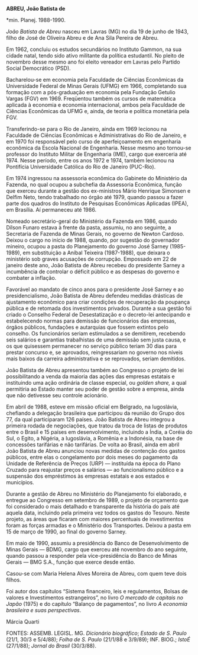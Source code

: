 **ABREU, João Batista de**

\*min. Planej. 1988-1990.

*João Batista de Abreu* nasceu em Lavras (MG) no dia 19 de junho de
1943, filho de José de Oliveira Abreu e de Ana Sila Pereira de Abreu.

Em 1962, concluiu os estudos secundários no Instituto Gammon, na sua
cidade natal, tendo sido ativo militante da política estudantil. No
pleito de novembro desse mesmo ano foi eleito vereador em Lavras pelo
Partido Social Democrático (PSD).

Bacharelou-se em economia pela Faculdade de Ciências Econômicas da
Universidade Federal de Minas Gerais (UFMG) em 1966, completando sua
formação com a pós-graduação em economia pela Fundação Getulio Vargas
(FGV) em 1969. Freqüentou também os cursos de matemática aplicada à
economia e economia internacional, ambos pela Faculdade de Ciências
Econômicas da UFMG e, ainda, de teoria e política monetária pela FGV.

Transferindo-se para o Rio de Janeiro, ainda em 1969 lecionou na
Faculdade de Ciências Econômicas e Administrativas do Rio de Janeiro, e
em 1970 foi responsável pelo curso de aperfeiçoamento em engenharia
econômica da Escola Nacional de Engenharia. Nesse mesmo ano tornou-se
professor do Instituto Militar de Engenharia (IME), cargo que exerceria
até 1974. Nesse período, entre os anos 1972 e 1974, também lecionou na
Pontifícia Universidade Católica do Rio de Janeiro (PUC-Rio).

Em 1974 ingressou na assessoria econômica do Gabinete do Ministério da
Fazenda, no qual ocupou a subchefia da Assessoria Econômica, função que
exerceu durante a gestão dos ex-ministros Mário Henrique Simonsen e
Delfim Neto, tendo trabalhado no órgão até 1979, quando passou a fazer
parte dos quadros do Instituto de Pesquisas Econômicas Aplicadas (IPEA),
em Brasília. Aí permaneceu até 1986.

Nomeado secretário-geral do Ministério da Fazenda em 1986, quando Dílson
Funaro estava à frente da pasta, assumiu, no ano seguinte, a Secretaria
de Fazenda de Minas Gerais, no governo de Newton Cardoso. Deixou o cargo
no início de 1988, quando, por sugestão do governador mineiro, ocupou a
pasta do Planejamento do governo José Sarney (1985-1989), em
substituição a Aníbal Teixeira (1987-1988), que deixara o ministério sob
graves acusações de corrupção. Empossado em 22 de janeiro deste ano,
João Batista de Abreu recebeu do presidente Sarney a incumbência de
controlar o déficit público e as despesas do governo e combater a
inflação.

Favorável ao mandato de cinco anos para o presidente José Sarney e ao
presidencialismo, João Batista de Abreu defendeu medidas drásticas de
ajustamento econômico para criar condições de recuperação da poupança
pública e de retomada dos investimentos privados. Durante a sua gestão
foi criado o Conselho Federal de Desestatização e o decreto-lei
antecipando e estabelecendo normas para demissão de funcionários das
empresas, órgãos públicos, fundações e autarquias que fossem extintos
pelo conselho. Os funcionários seriam estimulados a se demitirem,
recebendo seis salários e garantias trabalhistas de uma demissão sem
justa causa, e os que quisessem permanecer no serviço público teriam 30
dias para prestar concurso e, se aprovados, reingressariam no governo
nos níveis mais baixos da carreira administrativa e se reprovados,
seriam demitidos.

João Batista de Abreu apresentou também ao Congresso o projeto de lei
possibilitando a venda da maioria das ações das empresas estatais e
instituindo uma ação ordinária de classe especial, ou *golden share,* a
qual permitiria ao Estado manter seu poder de gestão sobre a empresa,
ainda que não detivesse seu controle acionário.

Em abril de 1988, esteve em missão oficial em Belgrado, na Iugoslávia,
chefiando a delegação brasileira que participou da reunião do Grupo dos
77, da qual participaram 126 países. João Batista de Abreu integrou a
primeira rodada de negociações, que tratou da troca de listas de
produtos entre o Brasil e 15 países em desenvolvimento, incluindo a
Índia, a Coréia do Sul, o Egito, a Nigéria, a Iugoslávia, a Romênia e a
Indonésia, na base de concessões tarifárias e não tarifárias. De volta
ao Brasil, ainda em abril João Batista de Abreu anunciou novas medidas
de contenção dos gastos públicos, entre elas o congelamento por dois
meses do pagamento da Unidade de Referência de Preços (URP) — instituída
na época do Plano Cruzado para reajustar preços e salários — ao
funcionalismo público e a suspensão dos empréstimos às empresas estatais
e aos estados e municípios.

Durante a gestão de Abreu no Ministério do Planejamento foi elaborado, e
entregue ao Congresso em setembro de 1989, o projeto de orçamento que
foi considerado o mais detalhado e transparente da história do país até
aquela data, incluindo pela primeira vez todos os gastos do Tesouro.
Neste projeto, as áreas que ficaram com maiores percentuais de
investimentos foram as forças armadas e o Ministério dos Transportes.
Deixou a pasta em 15 de março de 1990, ao final do governo Sarney.

Em maio de 1990, assumiu a presidência do Banco de Desenvolvimento de
Minas Gerais — BDMG, cargo que exerceu até novembro do ano seguinte,
quando passou a responder pela vice-presidência do Banco de Minas Gerais
— BMG S.A., função que exerce desde então.

Casou-se com Maria Helena Alves Moreira de Abreu, com quem teve dois
filhos.

Foi autor dos capítulos “Sistema financeiro, leis e regulamentos, Bolsas
de valores e Investimentos estrangeiros”, no livro *O mercado de
capitais no Japão* (1975) e do capítulo “Balanço de pagamentos”, no
livro *A economia brasileira e suas perspectivas*.

Márcia Quarti

FONTES: ASSEMB. LEGISL. MG. *Dicionário biográfico*; *Estado de S.
Paulo* (21/1, 30/3 e 5/4/88); *Folha de S. Paulo* (21/1/88 e 3/9/89);
INF. BIOG.; *IstoÉ* (27/1/88); *Jornal do Brasil* (30/3/88).

 

 
